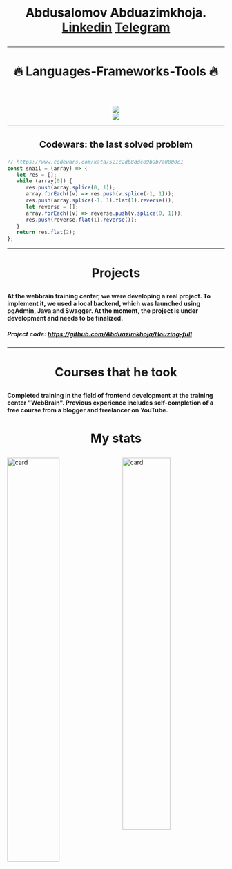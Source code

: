 # <p align="center">Abdusalomov Abduazimkhoja. [Linkedin](https://www.linkedin.com/in/abduazimkhoja-abdusalomov-a16484279/) [Telegram](https://t.me/Abdulazimkhoja)</p> 

---

# <p align="center">🔥 Languages-Frameworks-Tools 🔥</p>

<br>
<br>

<div align="center">
    <img src="https://skillicons.dev/icons?i=html,css,sass,js,react,styledcomponents,ts,)](https://skillicons.dev" />
    <br>
    <img src="https://skillicons.dev/icons?i=figma,photoshop,illustrator,git,gulp,vscode,github,netlify,postgres," />
</div>

---
## <p align="center"> Codewars: the last solved problem</p>

<!-- [![](https://www.codewars.com/users/Abduazimkhoja/badges/large)](https://www.codewars.com/users/Abduazimkhoja) -->

```javascript
// https://www.codewars.com/kata/521c2db8ddc89b9b7a0000c1
const snail = (array) => {
   let res = [];
   while (array[0]) {
      res.push(array.splice(0, 1));
      array.forEach((v) => res.push(v.splice(-1, 1)));
      res.push(array.splice(-1, 1).flat(1).reverse());
      let reverse = [];
      array.forEach((v) => reverse.push(v.splice(0, 1)));
      res.push(reverse.flat(1).reverse());
   }
   return res.flat(2);
};
```

---

# <p align="center">Projects</p>

#### At the webbrain training center, we were developing a real project. To implement it, we used a local backend, which was launched using pgAdmin, Java and Swagger. At the moment, the project is under development and needs to be finalized.

##### Project code: https://github.com/Abduazimkhoja/Houzing-full

---

# <p align="center">Courses that he took</p>

#### Completed training in the field of frontend development at the training center "WebBrain". Previous experience includes self-completion of a free course from a blogger and freelancer on YouTube.

# <p align="center">My stats</p>
<div>
   <img alt="card" src="http://github-readme-streak-stats.herokuapp.com?user=abduazimkhoja&theme=gotham&hide_border=%D0%9B%D0%9E%D0%96%D0%AC" width = "49%"/>
   <img align = "right" alt="card" src="https://github-readme-stats.vercel.app/api?username=abduazimkhoja&show_icons=true&theme=gotham" width = "47%"/>
</div>